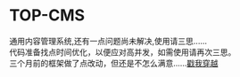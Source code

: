 # TOP-CMS

通用内容管理系统,还有一点问题尚未解决,使用请三思......<br>
代码准备找点时间优化，以便应对高并发，如需使用请再次三思。<br>
三个月前的框架做了点改动，但还是不怎么满意......<a href="https://github.com/shuangyexuan/PHP-framework" target="_blank">戳我穿越</a>
